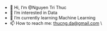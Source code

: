 - 👋 Hi, I’m @Nguyen Tri Thuc
- 👀 I’m interested in Data
- 🌱 I’m currently learning Machine Learning
- 📫 How to reach me: thucng.da@gmail.com
\
<!---
nguyen-tr-thuc/nguyen-tr-thuc is a ✨ special ✨ repository because its `README.md` (this file) appears on your GitHub profile.
You can click the Preview link to take a look at your changes.
--->
